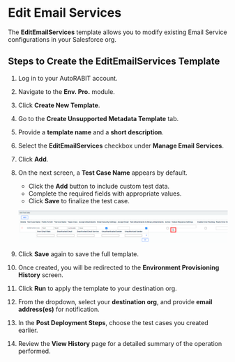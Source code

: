 # Edit Email Services

The **EditEmailServices** template allows you to modify existing Email Service configurations in your Salesforce org.

## Steps to Create the EditEmailServices Template

1. Log in to your AutoRABIT account.
2. Navigate to the **Env. Pro.** module.
3. Click **Create New Template**.
4. Go to the **Create Unsupported Metadata Template** tab.
5. Provide a **template name** and a **short description**.
6. Select the **EditEmailServices** checkbox under **Manage Email Services**.
7. Click **Add**.

8. On the next screen, a **Test Case Name** appears by default.
   - Click the **Add** button to include custom test data.
   - Complete the required fields with appropriate values.
   - Click **Save** to finalize the test case.

   ![Edit Email Services Test Case](../../../../../../.gitbook/assets/image%20(76).png)

9. Click **Save** again to save the full template.
10. Once created, you will be redirected to the **Environment Provisioning History** screen.
11. Click **Run** to apply the template to your destination org.
12. From the dropdown, select your **destination org**, and provide **email address(es)** for notification.
13. In the **Post Deployment Steps**, choose the test cases you created earlier.
14. Review the **View History** page for a detailed summary of the operation performed.
